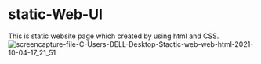 # static-Web-UI
This is static website page which created by using html and CSS.
![screencapture-file-C-Users-DELL-Desktop-Stactic-web-web-html-2021-10-04-17_21_51](https://user-images.githubusercontent.com/89465837/135847095-3c6f48ad-1c8e-4bf9-b5f6-685d82f64766.png)

